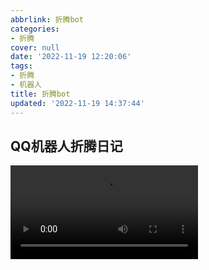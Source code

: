 ```yaml
---
abbrlink: 折腾bot
categories:
- 折腾
cover: null
date: '2022-11-19 12:20:06'
tags:
- 折腾
- 机器人
title: 折腾bot
updated: '2022-11-19 14:37:44'
---
```

## QQ机器人折腾日记

<video src="http://guyinga.top/20221119_004419.mp4"></video>

